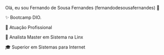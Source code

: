 
Olá, eu sou Fernando de Sousa Fernandes (fernandodesousafernandes) 👋

✨ Bootcamp DIO.

🏢 Atuação Profissional

🚀 Analista Master em Sistema na Linx

🎓 Superior em Sistemas para Internet
